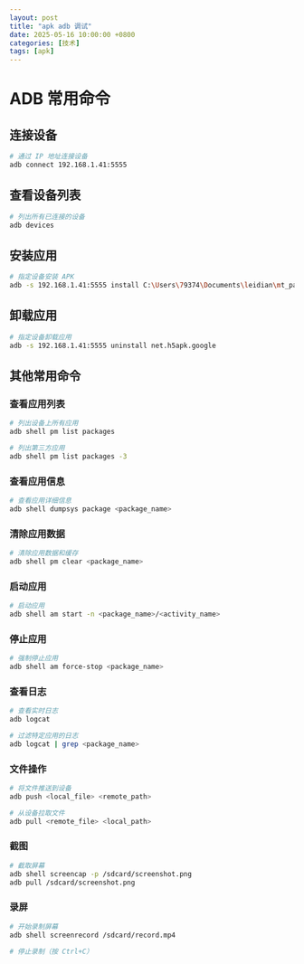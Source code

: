 ```yaml
---
layout: post
title: "apk adb 调试"
date: 2025-05-16 10:00:00 +0800
categories: [技术]
tags: [apk]
---
```


# ADB 常用命令

## 连接设备
```bash
# 通过 IP 地址连接设备
adb connect 192.168.1.41:5555
```

## 查看设备列表
```bash
# 列出所有已连接的设备
adb devices
```

## 安装应用
```bash
# 指定设备安装 APK
adb -s 192.168.1.41:5555 install C:\Users\79374\Documents\leidian\mt_path\远盈龙虎榜_1.0_sign.apk
```

## 卸载应用
```bash
# 指定设备卸载应用
adb -s 192.168.1.41:5555 uninstall net.h5apk.google
```

## 其他常用命令

### 查看应用列表
```bash
# 列出设备上所有应用
adb shell pm list packages

# 列出第三方应用
adb shell pm list packages -3
```

### 查看应用信息
```bash
# 查看应用详细信息
adb shell dumpsys package <package_name>
```

### 清除应用数据
```bash
# 清除应用数据和缓存
adb shell pm clear <package_name>
```

### 启动应用
```bash
# 启动应用
adb shell am start -n <package_name>/<activity_name>
```

### 停止应用
```bash
# 强制停止应用
adb shell am force-stop <package_name>
```

### 查看日志
```bash
# 查看实时日志
adb logcat

# 过滤特定应用的日志
adb logcat | grep <package_name>
```

### 文件操作
```bash
# 将文件推送到设备
adb push <local_file> <remote_path>

# 从设备拉取文件
adb pull <remote_file> <local_path>
```

### 截图
```bash
# 截取屏幕
adb shell screencap -p /sdcard/screenshot.png
adb pull /sdcard/screenshot.png
```

### 录屏
```bash
# 开始录制屏幕
adb shell screenrecord /sdcard/record.mp4

# 停止录制（按 Ctrl+C）
```

